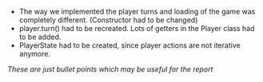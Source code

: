 * The way we implemented the player turns and loading of the game was completely different. (Constructor had to be changed)
* player.turn() had to be recreated. Lots of getters in the Player class had to be added.
* PlayerState had to be created, since player actions are not iterative anymore.

*These are just bullet points which may be useful for the report*
